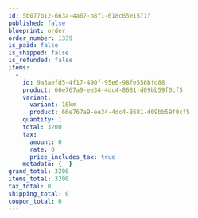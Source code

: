 ```yaml
---
id: 5b077b12-663a-4a67-b8f1-618c65e1571f
published: false
blueprint: order
order_number: 1339
is_paid: false
is_shipped: false
is_refunded: false
items:
  -
    id: 9a3aefd5-4f17-490f-95e6-98fe556bfd88
    product: 66e767a9-ee34-4dc4-8681-d09bb59f0cf5
    variant:
      variant: 10km
      product: 66e767a9-ee34-4dc4-8681-d09bb59f0cf5
    quantity: 1
    total: 3200
    tax:
      amount: 0
      rate: 0
      price_includes_tax: true
    metadata: {  }
grand_total: 3200
items_total: 3200
tax_total: 0
shipping_total: 0
coupon_total: 0
---
```

